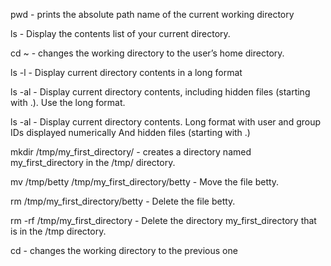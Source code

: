 pwd - prints the absolute path name of the current working directory

ls - Display the contents list of your current directory.

cd ~ - changes the working directory to the user’s home directory.

ls -l - Display current directory contents in a long format

ls -al - Display current directory contents, including hidden files (starting with .). Use the long format.

ls -al - Display current directory contents.
Long format
with user and group IDs displayed numerically
And hidden files (starting with .)

mkdir /tmp/my_first_directory/ -  creates a directory named my_first_directory in the /tmp/ directory.

mv /tmp/betty /tmp/my_first_directory/betty - Move the file betty.

rm /tmp/my_first_directory/betty - Delete the file betty.

rm -rf /tmp/my_first_directory - Delete the directory my_first_directory that is in the /tmp directory.

cd - changes the working directory to the previous one
